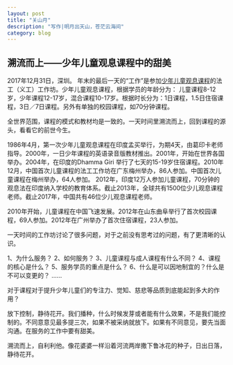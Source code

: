 ```yaml
---
layout: post
title: "关山月"
description: "写作|明月出天山，苍茫云海间"
category: blog
---
```



## 溯流而上——少年儿童观息课程中的甜美

2017年12月31日，深圳。
年末的最后一天的“工作”是参加[少年儿童观息课程](http://ctc.81355.net)的法工（义工）工作坊。少年儿童观息课程，根据学员的年龄分为： 儿童课程8-12岁，少年课程12-17岁，混合课程10-17岁。根据时长分为：1日课程，1.5日住宿课程，3日／7日课程。另外有单独的校园课程，如70分钟课程。

全世界范围，课程的模式和教材均是一致的。一天时间里溯流而上，回到课程的源头，看看它的前世今生。

1986年4月，第一次少年儿童观息课程在印度孟买举行，为期4天，由葛印卡老师指导。2000年，一日少年课程的英语录音版教材推出。2001年，开始在世界各国举办。2004年，在印度的Dhamma Giri 举行了七天的15-19岁住宿课程。2010年12月，中国首次儿童课程的法工工作坊在广东梅州举办，86人参加。中国首次儿童课程在梅州举办，64人参加。
2012年，印度12万人参加儿童课程，70分钟的观息法在印度纳入学校的教育体系。截止2013年，全球共有1500位少儿观息课程老师。截止2017年，中国共有46位少儿观息课程老师。

2010年开始，儿童课程在中国飞速发展。2012年在山东曲阜举行了首次校园课程，69人参加。2012年在广州举办了首次住宿课程，23人参加。

一天时间的工作坊讨论了很多问题，对于之前没有思考过的问题，有了更清晰的认识。

1、为什么服务？
2、如何服务？
3、儿童课程与成人课程有什么不同？
4、课程的核心是什么？
5、服务学员的重点是什么？
6、什么是可以因地制宜的？什么是不可以变更的？
......

对于课程对于提升少年儿童们的专注力、觉知、慈悲等品质到底能起到多大的作用？

放下控制，静待花开。我们播种，什么时候发芽或者能有什么效果，不是我们能控制的。不同意意见最多提三次，如果不被采纳就放下。如果有不同意见，要先当面沟通。在服务的工作中要有甜美。

溯流而上，自利利他。像花婆婆一样沿着河流两岸撒下鲁冰花的种子，日出日落，静待花开。



